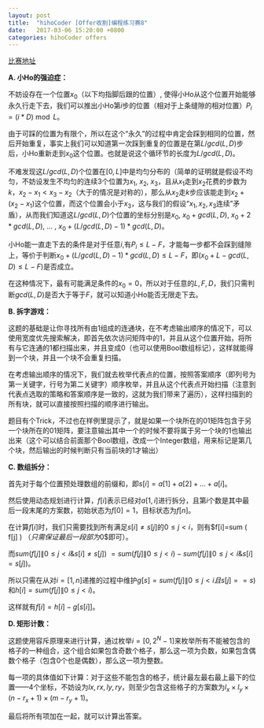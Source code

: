 ```yaml
---
layout: post
title:  "hihoCoder [Offer收割]编程练习赛8"
date:   2017-03-06 15:20:00 +0800
categories: hihoCoder offers
---
```


<div>
	<script type="text/x-mathjax-config">
		MathJax.Hub.Config({tex2jax: {inlineMath: [['$','$'], ['\\(','\\)']]}});
	</script>
	<script src='https://cdn.mathjax.org/mathjax/latest/MathJax.js?config=TeX-AMS-MML_HTMLorMML'></script>
</div>

[比赛地址][contest-site]

**A. 小Ho的强迫症：**

不妨设存在一个位置$x_0$（以下均指脚后跟的位置）, 使得小Ho从这个位置开始能够永久行走下去，我们可以推出小Ho第$i$步的位置（相对于上条缝隙的相对位置）$P_i=(i * D) \bmod L$。


由于可踩的位置为有限个，所以在这个“永久”的过程中肯定会踩到相同的位置，然后开始重复，事实上我们可以知道第一次踩到重复的位置是在第$L / gcd(L, D)$步后，小Ho重新走到$x_0$这个位置。也就是说这个循环节的长度为$L / gcd(L, D)$。

不难发现这$L / gcd(L, D)$个位置在$[0, L]$中是均匀分布的（简单的证明就是假设不均匀，不妨设发生不均匀的连续3个位置为$x_1$, $x_2$, $x_3$，且从$x_1$走到$x_2$花费的步数为$k$，$x_2-x_1<x_3-x_2$（大于的情况是对称的），那么从$x_2$走$k$步应该能走到$x_2+(x_2-x_1)$这个位置，而这个位置会小于$x_3$，这与我们的假设“$x_1,x_2,x_3$连续”矛盾），从而我们知道这$L / gcd(L, D)$个位置的坐标分别是$x_0$, $x_0 + gcd(L, D)$, $x_0 + 2 * gcd(L, D)$, ... , $x_0 + (L / gcd(L, D) - 1) * gcd(L, D)$。

小Ho能一直走下去的条件是对于任意$i$,有$P_i\leq L-F$，才能每一步都不会踩到缝隙上，等价于判断$x_0 + (L / gcd(L, D) - 1) * gcd(L, D)\leq L-F$，即$(x_0 + L - gcd(L, D) \leq L-F)$是否成立。

在这种情况下，最有可能满足条件的$x_0=0$，所以对于任意的$L, F, D$，我们只需判断$gcd(L, D)$是否大于等于$F$，就可以知道小Ho能否无限走下去。

**B. 拆字游戏：**

这题的基础是让你寻找所有由$1$组成的连通块，在不考虑输出顺序的情况下，可以使用宽度优先搜索解决，即首先依次访问矩阵中的$1$，并且从这个位置开始，将所有与它连通的$1$都扫描出来，并且变成$0$（也可以使用Bool数组标记），这样就能得到一个块，并且一个块不会重复扫描。

在考虑输出顺序的情况下，我们就去枚举代表点的位置，按照答案顺序（即列号为第一关键字，行号为第二关键字）顺序枚举，并且从这个代表点开始扫描（注意到代表点选取的策略和答案顺序是一致的，这就为我们带来了遍历），这样扫描到的所有块，就可以直接按照扫描的顺序进行输出。

题目有个Trick，不过也在样例里提示了，就是如果一个块所在的$01$矩阵包含于另一个块所在的$01$矩阵，要注意输出其中一个的时候不要将属于另一个块的$1$也输出出来（这个可以结合前面那个Bool数组，改成一个Integer数组，用来标记是第几个块，然后输出的时候判断只有当前块的$1$才输出）

**C. 数组拆分：**

首先对于每个位置预处理数组的前缀和，即$s[i]=a[1]+a[2]+...+a[i]$。

然后使用动态规划进行计算，$f[i]$表示已经对$a[1, i]$进行拆分，且第$i$个数是其中最后一段末尾的方案数，初始状态为$f[0]=1$，目标状态为$f[n]$。

在计算$f[i]$时，我们只需要找到所有满足$s[i]\neq s[j]$的$0\leq j<i$，则有$f[i]=sum ( f[j] ) $（只需保证最后一段部为$0$即可）。

而$sum(f[j]\|0\leq j<i\&s[i]\neq s[j])$
$=sum(f[j]\|0\leq j < i)-sum(f[j]\|0\leq j<i\&s[i]=s[j])$。

所以只需在从对$i=[1, n]$递推的过程中维护$g[s]=sum(f[j]\|0\leq j<i且s[j]==s)$和$h[i]=sum(f[j]\|0\leq j<i)$。

这样就有$f[i]=h[i] - g[s[i]]$。

[contest-site]: http://hihocoder.com/contest/offers8

**D. 矩形计数：**

这题使用容斥原理来进行计算，通过枚举$i=[0, 2^N-1]$来枚举所有不能被包含的格子的一种组合，这个组合如果包含奇数个格子，那么这一项为负数，如果包含偶数个格子（包含$0$个也是偶数），那么这一项为整数。

每一项的具体值如下计算：对于这些不能包含的格子，统计最左最右最上最下的位置——$4$个坐标，不妨设为$lx,rx,ly,ry$，则至少包含这些格子的方案数为$l_x\times l_y\times (n-r_x+1)\times(m-r_y+1)$。

最后将所有项加在一起，就可以计算出答案。